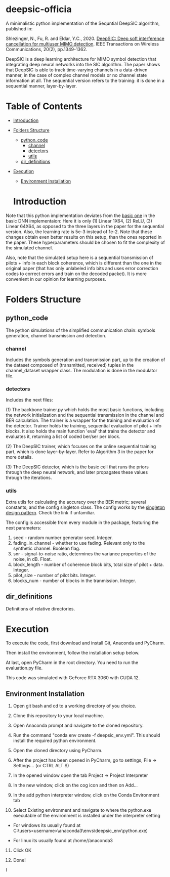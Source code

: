 # deepsic-officia

A minimalistic python implementation of the Sequntial DeepSIC algorithm, published in:

Shlezinger, N., Fu, R. and Eldar, Y.C., 2020. [DeepSIC: Deep soft interference cancellation for multiuser MIMO detection](https://arxiv.org/pdf/2002.03214.pdf). IEEE Transactions on Wireless Communications, 20(2), pp.1349-1362.

DeepSIC is a deep learning architecture for MIMO symbol detection that integrating deep neural networks into the SIC algorithm. The paper shows that DeepSIC is able to track time-varying channels in a data-driven manner, in the case of complex channel models or no channel state information at all. The sequential version refers to the training: it is done in a sequential manner, layer-by-layer.

# Table of Contents

- [Introduction](#introduction)
- [Folders Structure](#folders-structure)
  * [python_code](#python_code)
    + [channel](#channel)
    + [detectors](#detectors)
    + [utils](#utils)
  * [dir_definitions](#dir_definitions)
- [Execution](#execution)
  * [Environment Installation](#environment-installation)
  
  # Introduction

Note that this python implementation deviates from the [basic one](https://arxiv.org/pdf/2002.03214.pdf) in the basic DNN implementaion: Here it is only (1) Linear 1X64, (2) ReLU, (3) Linear 64X64, as  opposed to the three layers in the paper for the sequential version. Also, the learning rate is 5e-3 instead of 1e-2. Note that these changes obtain even better results on this setup, than the ones reported in the paper. These hyperparameters should be chosen to fit the complexity of the simulated channel. 

Also, note that the simulated setup here is a sequential transmission of pilots + info in each block coherence, which is different than the one in the original paper (that has only unlabeled info bits and uses error correction codes to correct errors and train on the decoded packet). It is more convenient in our opinion for learning purposes. 

# Folders Structure

## python_code 

The python simulations of the simplified communication chain: symbols generation, channel transmission and detection.

### channel 

Includes the symbols generation and transmission part, up to the creation of the dataset composed of (transmitted, received) tuples in the channel_dataset wrapper class. The modulation is done in the modulator file.

### detectors 

Includes the next files:

(1) The backbone trainer.py which holds the most basic functions, including the network initialization and the sequential transmission in the channel and BER calculation. The trainer is a wrapper for the training and evaluation of the detector. Trainer holds the training, sequential evaluation of pilot + info blocks. It also holds the main function 'eval' that trains the detector and evaluates it, returning a list of coded ber/ser per block.

(2) The DeepSIC trainer, which focuses on the online sequential training part, which is done layer-by-layer. Refer to Algorithm 3 in the paper for more details.

(3) The DeepSIC detector, which is the basic cell that runs the priors through the deep neural network, and later propagates these values through the iterations.

### utils

Extra utils for calculating the accuracy over the BER metric; several constants; and the config singleton class.
The config works by the [singleton design pattern](https://en.wikipedia.org/wiki/Singleton_pattern). Check the link if unfamiliar.

The config is accessible from every module in the package, featuring the next parameters:
1. seed - random number generator seed. Integer.
2. fading_in_channel - whether to use fading. Relevant only to the synthetic channel. Boolean flag.
3. snr - signal-to-noise ratio, determines the variance properties of the noise, in dB. Float.
4. block_length - number of coherence block bits, total size of pilot + data. Integer.
5. pilot_size - number of pilot bits. Integer.
6. blocks_num - number of blocks in the tranmission. Integer.

## dir_definitions 

Definitions of relative directories.

# Execution

To execute the code, first download and install Git, Anaconda and PyCharm.

Then install the environment, follow the installation setup below. 

At last, open PyCharm in the root directory. You need to run the evaluation.py file.

This code was simulated with GeForce RTX 3060 with CUDA 12. 

## Environment Installation

1. Open git bash and cd to a working directory of you choice.

2. Clone this repository to your local machine.

3. Open Anaconda prompt and navigate to the cloned repository.

4. Run the command "conda env create -f deepsic_env.yml". This should install the required python environment.

5. Open the cloned directory using PyCharm.

6. After the project has been opened in PyCharm, go to settings, File -> Settings... (or CTRL ALT S)

7. In the opened window open the tab Project -> Project Interpreter

8. In the new window, click on the cog icon and then on Add...

9. In the add python interpreter window, click on the Conda Environment tab

10. Select Existing environment and navigate to where the python.exe executable of the environment is installed under the interpreter setting

  - For windows its usually found at C:\users\<username>\anaconda3\envs\deepsic_env\python.exe)

  - For linux its usually found at /home/<username>/anaconda3
  
11. Click OK

12. Done!



l
